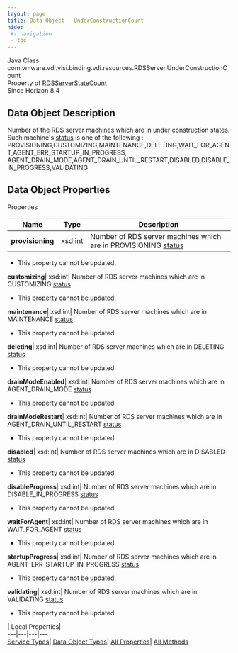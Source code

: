 ```yaml
---
layout: page
title: Data Object - UnderConstructionCount
hide:
 #- navigation
 - toc
---
```






Java Class
    com.vmware.vdi.vlsi.binding.vdi.resources.RDSServer.UnderConstructionCount  
Property of
     [RDSServerStateCount](vdi.resources.RDSServer.RDSServerStateCount.md#field_detail)  
Since 
    Horizon 8.4

## Data Object Description 

Number of the RDS server machines which are in under construction states. Such machine's [status](vdi.resources.RDSServer.RDSServerStateView.md#status) is one of the following : PROVISIONING,CUSTOMIZING,MAINTENANCE,DELETING,WAIT_FOR_AGENT,AGENT_ERR_STARTUP_IN_PROGRESS, AGENT_DRAIN_MODE,AGENT_DRAIN_UNTIL_RESTART,DISABLED,DISABLE_IN_PROGRESS,VALIDATING 

## Data Object Properties

Properties

Name |  Type |  Description   
---|---|---  
**provisioning**|  xsd:int|  Number of RDS server machines which are in PROVISIONING [status](vdi.resources.RDSServer.RDSServerStateView.md#status)   


* This property cannot be updated.

  
**customizing**|  xsd:int|  Number of RDS server machines which are in CUSTOMIZING [status](vdi.resources.RDSServer.RDSServerStateView.md#status)   


* This property cannot be updated.

  
**maintenance**|  xsd:int|  Number of RDS server machines which are in MAINTENANCE [status](vdi.resources.RDSServer.RDSServerStateView.md#status)   


* This property cannot be updated.

  
**deleting**|  xsd:int|  Number of RDS server machines which are in DELETING [status](vdi.resources.RDSServer.RDSServerStateView.md#status)   


* This property cannot be updated.

  
**drainModeEnabled**|  xsd:int|  Number of RDS server machines which are in AGENT_DRAIN_MODE [status](vdi.resources.RDSServer.RDSServerStateView.md#status)   


* This property cannot be updated.

  
**drainModeRestart**|  xsd:int|  Number of RDS server machines which are in AGENT_DRAIN_UNTIL_RESTART [status](vdi.resources.RDSServer.RDSServerStateView.md#status)   


* This property cannot be updated.

  
**disabled**|  xsd:int|  Number of RDS server machines which are in DISABLED [status](vdi.resources.RDSServer.RDSServerStateView.md#status)   


* This property cannot be updated.

  
**disableProgress**|  xsd:int|  Number of RDS server machines which are in DISABLE_IN_PROGRESS [status](vdi.resources.RDSServer.RDSServerStateView.md#status)   


* This property cannot be updated.

  
**waitForAgent**|  xsd:int|  Number of RDS server machines which are in WAIT_FOR_AGENT [status](vdi.resources.RDSServer.RDSServerStateView.md#status)   


* This property cannot be updated.

  
**startupProgress**|  xsd:int|  Number of RDS server machines which are in AGENT_ERR_STARTUP_IN_PROGRESS [status](vdi.resources.RDSServer.RDSServerStateView.md#status)   


* This property cannot be updated.

  
**validating**|  xsd:int|  Number of RDS server machines which are in VALIDATING [status](vdi.resources.RDSServer.RDSServerStateView.md#status)   


* This property cannot be updated.

  
  
  
 | Local Properties|   
---|---|---|---  
[Service Types](index-mo_types.md)| [Data Object Types](index-do_types.md)| [All Properties](index-properties.md)| [All Methods](index-methods.md)  
  
  

